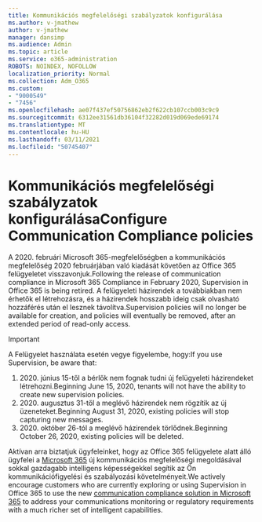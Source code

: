 ```yaml
---
title: Kommunikációs megfelelőségi szabályzatok konfigurálása
ms.author: v-jmathew
author: v-jmathew
manager: dansimp
ms.audience: Admin
ms.topic: article
ms.service: o365-administration
ROBOTS: NOINDEX, NOFOLLOW
localization_priority: Normal
ms.collection: Adm_O365
ms.custom:
- "9000549"
- "7456"
ms.openlocfilehash: ae07f437ef50756862eb2f622cb107ccb003c9c9
ms.sourcegitcommit: 6312ee31561db36104f32282d019d069ede69174
ms.translationtype: MT
ms.contentlocale: hu-HU
ms.lasthandoff: 03/11/2021
ms.locfileid: "50745407"
---
```

# <a name="configure-communication-compliance-policies"></a><span data-ttu-id="c0135-102">Kommunikációs megfelelőségi szabályzatok konfigurálása</span><span class="sxs-lookup"><span data-stu-id="c0135-102">Configure Communication Compliance policies</span></span>

<span data-ttu-id="c0135-103">A 2020. februári Microsoft 365-megfelelőségben a kommunikációs megfelelőség 2020 februárjában való kiadását követően az Office 365 felügyeletet visszavonjuk.</span><span class="sxs-lookup"><span data-stu-id="c0135-103">Following the release of communication compliance in Microsoft 365 Compliance in February 2020, Supervision in Office 365 is being retired.</span></span> <span data-ttu-id="c0135-104">A felügyeleti házirendek a továbbiakban nem érhetők el létrehozásra, és a házirendek hosszabb ideig csak olvasható hozzáférés után el lesznek távolítva.</span><span class="sxs-lookup"><span data-stu-id="c0135-104">Supervision policies will no longer be available for creation, and policies will eventually be removed, after an extended period of read-only access.</span></span>

> [!IMPORTANT]
> <span data-ttu-id="c0135-105">A Felügyelet használata esetén vegye figyelembe, hogy:</span><span class="sxs-lookup"><span data-stu-id="c0135-105">If you use Supervision, be aware that:</span></span>
>
> 1. <span data-ttu-id="c0135-106">2020. június 15-től a bérlők nem fognak tudni új felügyeleti házirendeket létrehozni.</span><span class="sxs-lookup"><span data-stu-id="c0135-106">Beginning June 15, 2020, tenants will not have the ability to create new supervision policies.</span></span>
> 2. <span data-ttu-id="c0135-107">2020. augusztus 31-től a meglévő házirendek nem rögzítik az új üzeneteket.</span><span class="sxs-lookup"><span data-stu-id="c0135-107">Beginning August 31, 2020, existing policies will stop capturing new messages.</span></span>
> 3. <span data-ttu-id="c0135-108">2020. október 26-tól a meglévő házirendek törlődnek.</span><span class="sxs-lookup"><span data-stu-id="c0135-108">Beginning October 26, 2020, existing policies will be deleted.</span></span>

<span data-ttu-id="c0135-109">Aktívan arra biztatjuk ügyfeleinket, hogy az Office 365 felügyelete alatt álló ügyfelei a [Microsoft 365](https://go.microsoft.com/fwlink/?linkid=2128593) új kommunikációs megfelelőségi megoldásával sokkal gazdagabb intelligens képességekkel segítik az Ön kommunikációfigyelési és szabályozási követelményeit.</span><span class="sxs-lookup"><span data-stu-id="c0135-109">We actively encourage customers who are currently exploring or using Supervision in Office 365 to use the new [communication compliance solution in Microsoft 365](https://go.microsoft.com/fwlink/?linkid=2128593) to address your communications monitoring or regulatory requirements with a much richer set of intelligent capabilities.</span></span>
